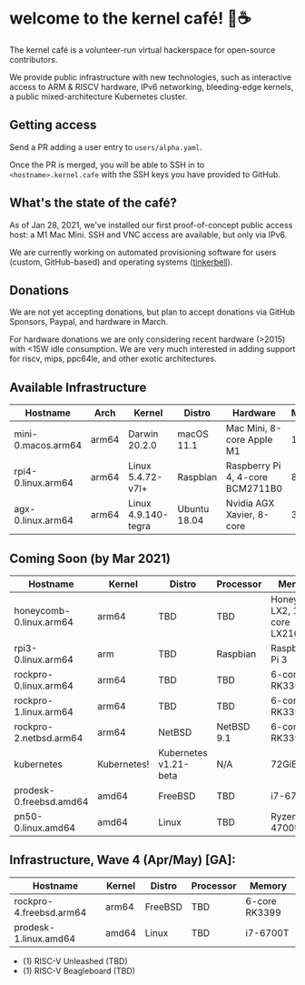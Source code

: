 # welcome to the kernel café! 🍿☕

The kernel café is a volunteer-run virtual hackerspace for open-source contributors. 

We provide public infrastructure with new technologies, such as interactive access to ARM & RISCV hardware, IPv6 networking, bleeding-edge kernels, a public mixed-architecture Kubernetes cluster.

## Getting access 

Send a PR adding a user entry to `users/alpha.yaml`. 

Once the PR is merged, you will be able to SSH in to `<hostname>.kernel.cafe` with the SSH keys you have provided to GitHub. 

## What's the state of the café?

As of Jan 28, 2021, we've installed our first proof-of-concept public access host: a M1 Mac Mini. SSH and VNC access are available, but only via IPv6.

We are currently working on automated provisioning software for users (custom, GitHub-based) and operating systems ([tinkerbell](http://tinkerbell.org)).

## Donations

We are not yet accepting donations, but plan to accept donations via GitHub Sponsors, Paypal, and hardware in March.

For hardware donations we are only considering recent hardware (>2015) with <15W idle consumption. We are very much interested in adding support for riscv, mips, ppc64le, and other exotic architectures.

## Available Infrastructure

| Hostname                      | Arch | Kernel          | Distro     | Hardware          | Memory |
| ----------------------------- | ---- | --------------- | ---------- | ----------------- | ------ |
| mini-0.macos.arm64 | arm64 | Darwin 20.2.0  | macOS 11.1 | Mac Mini, 8-core Apple M1 | 16GiB  |
| rpi4-0.linux.arm64 | arm64 |  Linux 5.4.72-v7l+ | Raspbian | Raspberry Pi 4, 4-core BCM2711B0 | 8GiB |
| agx-0.linux.arm64 | arm64 | Linux 4.9.140-tegra | Ubuntu 18.04 | Nvidia AGX Xavier, 8-core | 32GiB |

## Coming Soon (by Mar 2021)

| Hostname                      | Kernel          | Distro     | Processor         | Memory | 
| ----------------------------- | --------------- | ---------- | ----------------- | ------ |
| honeycomb-0.linux.arm64 | arm64 | TBD | TBD | Honeycomb LX2, 16-core LX2160A | 64GiB |
| rpi3-0.linux.arm64 | arm | TBD | Raspbian | Raspberry Pi 3 | 2GiB |
| rockpro-0.linux.arm64 | arm64 | TBD | TBD | 6-core RK3399 | 4GiB  |
| rockpro-1.linux.arm64 | arm64 | TBD | TBD | 6-core RK3399 | 4GiB  |
| rockpro-2.netbsd.arm64 | arm64 | NetBSD | NetBSD 9.1 | 6-core RK3399 | 4GiB  | 
| kubernetes | Kubernetes! | Kubernetes v1.21-beta | N/A | 72GiB | 2020-02-TBD |
| prodesk-0.freebsd.amd64 | amd64 | FreeBSD | TBD | i7-6700T | 16GiB |
| pn50-0.linux.amd64 | amd64 | Linux | TBD | Ryzen 4700U | 64GiB |

## Infrastructure, Wave 4 (Apr/May) [GA]:

| Hostname                      | Kernel          | Distro     | Processor         | Memory | 
| ----------------------------- | --------------- | ---------- | ----------------- | ------ |
| rockpro-4.freebsd.arm64 | arm64 | FreeBSD | TBD | 6-core RK3399 | 4GiB  |
| prodesk-1.linux.amd64 | amd64 | Linux | TBD | i7-6700T | 16GiB |


* (1) RISC-V Unleashed (TBD)
* (1) RISC-V Beagleboard (TBD)

